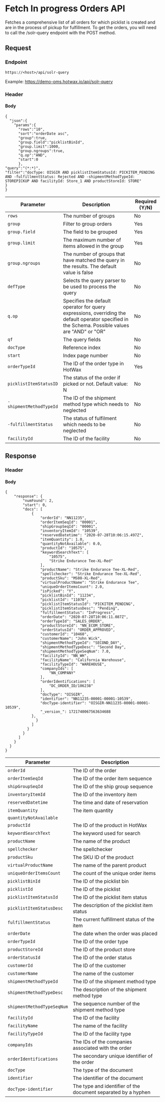 # Fetch In progress Orders API

Fetches a comprehensive list of all orders for which picklist is created and are in the process of pickup for fulfillment. To get the orders, you will need to call the /solr-query endpoint with the POST method.

## Request

### Endpoint

`https://<host>/api/solr-query`

Example: https://demo-oms.hotwax.io/api/solr-query

### Header

#### Body

```
{
  "json":{
    "params":{
      "rows":"10",
      "sort":"orderDate asc",
      "group":true,
      "group.field":"picklistBinId",
      "group.limit":1000,
      "group.ngroups":true,
      "q.op":"AND",
      "start":0
      },
"query":"(*:*)",
"filter":"docType: OISGIR AND picklistItemStatusId: PICKITEM_PENDING AND -fulfillmentStatus: Rejected AND -shipmentMethodTypeId: STOREPICKUP AND facilityId: Store_1 AND productStoreId: STORE"
}
}
```

| Parameter        | Description                                               | Required (Y/N) |
|------------------|-----------------------------------------------------------|----------------|
| `rows`           | The number of groups                                    | No             |
| `group`          | Filter to group orders                                   | Yes            |
| `group.field`    | The field to be grouped                                   | Yes            |
| `group.limit`    | The maximum number of items allowed in the group         | Yes            |
| `group.ngroups`  | The number of groups that have matched the query in the results. The default value is false| No |
| `defType`        | Selects the query parser to be used to process the query  | No             |
| `q.op`           | Specifies the default operator for query expressions, overriding the default operator specified in the Schema. Possible values are "AND" or "OR"| No |
| `qf`             | The query fields                                        | No             |
| `docType`        | Reference index                                          | No             |
| `start`        | Index page number                                         | No             |
| `orderTypeId`    | The ID of the order type in HotWax                       | Yes            |
| `picklistItemStatusID`       | The status of the order if picked or not. Default value: N | No             |
| `-shipmentMethodTypeId` | The ID of the shipment method type which needs to neglected                  | No             |
| `-fulfillmentStatus`    | The status of fulfilment which needs to be neglected                               | No             |
| `facilityId`     | The ID of the facility                                   | No             |


## Response

### Header

#### Body

```
{
    "response": {
        "numFound": 2,
        "start": 0,
        "docs": [
            {
                "orderId": "NN11235",
                "orderItemSeqId": "00001",
                "shipGroupSeqId": "00001",
                "inventoryItemId": "10539",
                "reservedDatetime": "2020-07-28T10:06:15.497Z",
                "itemQuantity": 1.0,
                "quantityNotAvailable": 0.0,
                "productId": "10575",
                "keywordSearchText": [
                    "10575",
                    "Strike Endurance Tee-XL-Red"
                ],
                "productName": "Strike Endurance Tee-XL-Red",
                "spellchecker": "Strike Endurance Tee-XL-Red",
                "productSku": "MS08-XL-Red",
                "virtualProductName": "Strike Endurance Tee",
                "uniqueOrderItemsCount": 2.0,
                "isPicked": "Y",
                "picklistBinId": "11234",
                "picklistId": "11070",
                "picklistItemStatusId": "PICKITEM_PENDING",
                "picklistItemStatusDesc": "Pending",
                "fulfillmentStatus": "InProgress",
                "orderDate": "2020-07-28T10:06:11.087Z",
                "orderTypeId": "SALES_ORDER",
                "productStoreId": "NN_ECOM_STORE",
                "orderStatusId": "ORDER_APPROVED",
                "customerId": "10460",
                "customerName": "John Wick",
                "shipmentMethodTypeId": "SECOND_DAY",
                "shipmentMethodTypeDesc": "Second Day",
                "shipmentMethodTypeSeqNum": 7.0,
                "facilityId": "NN_WH",
                "facilityName": "California Warehouse",
                "facilityTypeId": "WAREHOUSE",
                "companyIds": [
                    "NN_COMPANY"
                ],
                "orderIdentifications": [
                    "DC_ORDER_ID/106238"
                ],
                "docType": "OISGIR",
                "identifier": "NN11235-00001-00001-10539",
                "docType-identifier": "OISGIR-NN11235-00001-00001-10539",
                "_version_": 1721740067563634688
            },
              }
            ]
          }
        }
      ]
    }
  }
}

```

| Parameter                | Description                                                   |
|--------------------------|---------------------------------------------------------------|
| `orderId`                | The ID of the order                                           |
| `orderItemSeqId`         | The ID of the order item sequence                             |
| `shipGroupSeqId`         | The ID of the ship group sequence                             |
| `inventoryItemId`        | The ID of the inventory item                                  |
| `reservedDatetime`       | The time and date of reservation                              |
| `itemQuantity`           | The item quantity                                             |
| `quantityNotAvailable`   |                                                               |
| `productId`              | The ID of the product in HotWax                               |
| `keywordSearchText`      | The keyword used for search                                   |
| `productName`            | The name of the product                                       |
| `spellchecker`           | The spellchecker                                              |
| `productSku`             | The SKU ID of the product                                     |
| `virtualProductName`     | The name of the parent product                                |
| `uniqueOrderItemsCount`  | The count of the unique order items                           |
| `picklistBinId`          | The ID of the picklist bin                                    |
| `picklistId`             | The ID of the picklist                                        |
| `picklistItemStatusId`   | The ID of the picklist item status                            |
| `picklistItemStatusDesc` | The description of the picklist item status                   |
| `fulfillmentStatus`      | The current fulfillment status of the item                    |
| `orderDate`              | The date when the order was placed                            |
| `orderTypeId`            | The ID of the order type                                      |
| `productStoreId`         | The ID of the product store                                   |
| `orderStatusId`          | The ID of the order status                                    |
| `customerId`             | The ID of the customer                                        |
| `customerName`           | The name of the customer                                      |
| `shipmentMethodTypeId`   | The ID of the shipment method type                            |
| `shipmentMethodTypeDesc` | The description of the shipment method type                   |
| `shipmentMethodTypeSeqNum`| The sequence number of the shipment method type              |
| `facilityId`             | The ID of the facility                                        |
| `facilityName`           | The name of the facility                                      |
| `facilityTypeId`         | The ID of the facility type                                   |
| `companyIds`             | The IDs of the companies associated with the order            |
| `orderIdentifications`   | The secondary unique identifier of the order                  |
| `docType`                | The type of the document                                      |
| `identifier`             | The identifier of the document                                |
| `docType-identifier`      | The type and identifier of the document separated by a hyphen |







